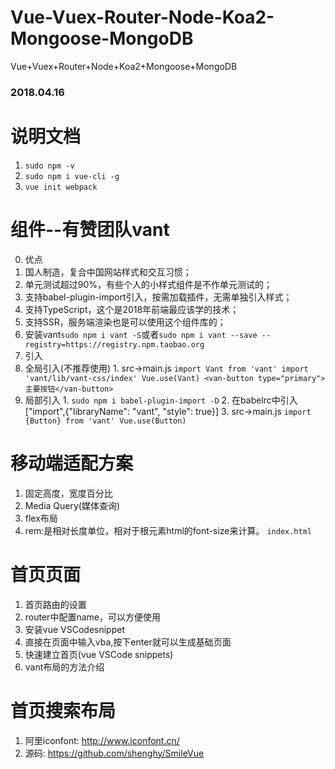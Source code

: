 # Vue-Vuex-Router-Node-Koa2-Mongoose-MongoDB
Vue+Vuex+Router+Node+Koa2+Mongoose+MongoDB

### 2018.04.16
# 说明文档
1. `sudo npm -v`
2. `sudo npm i vue-cli -g`
3. `vue init webpack`
# 组件--有赞团队vant
0. 优点
  1. 国人制造，复合中国网站样式和交互习惯；
  2. 单元测试超过90%，有些个人的小样式组件是不作单元测试的；
  3. 支持babel-plugin-import引入，按需加载插件，无需单独引入样式；
  4. 支持TypeScript，这个是2018年前端最应该学的技术；
  5. 支持SSR，服务端渲染也是可以使用这个组件库的；
1. 安装vant`sudo npm i vant -S`或者`sudo npm i vant --save --registry=https://registry.npm.taobao.org`
2. 引入
  1. 全局引入(不推荐使用)
    1. src->main.js
    ```
    import Vant from 'vant'
    import 'vant/lib/vant-css/index'
    Vue.use(Vant)
    <van-button type="primary">主要按钮</van-button>
    ```
  2. 局部引入
    1. `sudo npm i babel-plugin-import -D`
    2. 在babelrc中引入["import",{"libraryName": "vant", "style": true}]
    3. src->main.js
    ```
    import {Button} from 'vant'
    Vue.use(Button)
    ```
# 移动端适配方案
1. 固定高度，宽度百分比
2. Media Query(媒体查询)
3. flex布局
  1. rem:是相对长度单位，相对于根元素html的font-size来计算。
  `index.html`
# 首页页面
1. 首页路由的设置
  1. router中配置name，可以方便使用
  2. 安装vue VSCodesnippet
  3. 直接在页面中输入vba,按下enter就可以生成基础页面
2. 快速建立首页(vue VSCode snippets)
3. vant布局的方法介绍

# 首页搜索布局
1. 阿里iconfont: http://www.iconfont.cn/
2. 源码: https://github.com/shenghy/SmileVue
